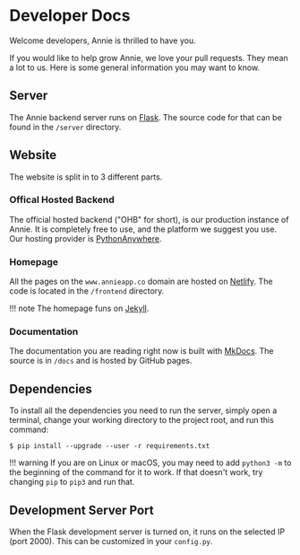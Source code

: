 # Developer Docs

Welcome developers, Annie is thrilled to have you.

If you would like to help grow Annie, we love your pull requests.
They mean a lot to us. Here is some general information you may want to know.

## Server

The Annie backend server runs on [Flask](http://flask.pocoo.org/). The source code for that can be found in the `/server` directory.

## Website

The website is split in to 3 different parts.

### Offical Hosted Backend

The official hosted backend ("OHB" for short), is our production instance of Annie.
It is completely free to use, and the platform we suggest you use.
Our hosting provider is [PythonAnywhere](https://pythonanywhere.com).

### Homepage

All the pages on the `www.annieapp.co` domain are hosted on [Netlify](https://netlify.com). The code is located in the `/frontend` directory.

!!! note
    The homepage funs on [Jekyll](https://jekyllrb.com).

### Documentation

The documentation you are reading right now is built with [MkDocs](https://www.mkdocs.org/).
The source is in `/docs` and is hosted by GitHub pages.

## Dependencies

To install all the dependencies you need to run the server, simply open a terminal,
change your working directory to the project root,
and run this command:

```terminal
$ pip install --upgrade --user -r requirements.txt
```

!!! warning
    If you are on Linux or macOS, you may need to add
    `python3 -m` to the beginning of the command for
    it to work. If that doesn't work, try changing
    `pip` to `pip3` and run that.

## Development Server Port

When the Flask development server is turned on, it runs on the selected IP (port 2000).
This can be customized in your `config.py`.
